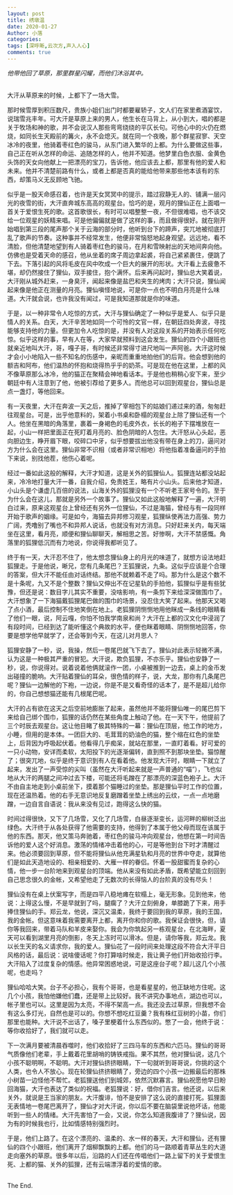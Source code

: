 ```yaml
---
layout: post
title: 绣墩温
date: 2020-01-27
Author: 小落
categories: 
tags: [深呼晰,云次方,声入人心]
comments: true
--- 
```




*他带他回了草原，那里群星闪耀，而他们沐浴其中。*<br><br>



大汗从草原来的时候，上都下了一场大雪。<br>



那时候雪厚到积压数尺，贵族小姐们出门时都要雇轿子，文人们在家里煮酒宴饮，说瑞雪兆丰年。可大汗是草原上来的男人，他生长在马背上，从小到大，唱的都是关于牧场和神的歌，并不会说汉人那些弯弯绕绕的平仄长句。可他心中的火仍在燃烧，如同长生天殿前的篝火，永不会熄灭。就在同一个夜晚，那个群星寂寥、天空冰冷的夜里，他骑着枣红色的骏马，从东门进入繁华的上都。为什么要做这些事，自己正在听从怎样的命运、追随怎样的人，他并不知道。他梦里白色衣服、金黄色头饰的天女向他献上一把漂亮的宝刀，告诉他，他应该去上都，那里有他的爱人和未来。他并不清楚前路有什么，或者上都是否真的能给他带来那些他本该有的东西，却策马义无反顾地飞驰。<br>



似乎是一股天命感召着，也许是天女冥冥中的提示，踏过寂静无人的、铺满一层闪光的夜雪的街，大汗直奔城东高高的观星台。恰巧的是，观月的狸仙正在上面唱一首关于爱恨生死的歌。这首歌很长，有时可以唱整整一夜，不但很难唱，也不该交给一位观星的妖精来唱。可是他偏偏就是做了这样的事，而且做得很好。就在刚开始唱到第三段的尾声那个关于云海的部分时，他听到台下的蹄声，突兀地被彻底打乱了歌声的节奏。这种事并不经常发生，他便非常恼怒地起身观望。远远地，看不清脸，但他清楚地望到有人骑着枣红色的骏马，在月和雪映射出的天地间奔向他。仿佛也是受着天命的感召，他从坐着的席子周边拿起裘，将自己紧紧裹住，便跳了下去。下落引起的风将毛皮在风中吹成一个巨大的展开的形状。大汗看上去疲惫不堪，却仍然接住了狸仙，双手接住，抱个满怀。后来再问起时，狸仙总大笑着说，大汗刚从城外赶来，一身臭汗，闻起来像是盐巴和夹生的烤肉；大汗只说，狸仙闻起来像是他正在测量的月亮。狸仙嗔怪地说，可是你一点也不明白月亮是什么味道。大汗就会说，也许我没有闻过，可是我知道那就是你的味道。<br>



于是，以一种非常令人吃惊的方式，大汗与狸仙确定了一种似乎是爱人、似乎只是情人的关系。白天，大汗辛苦地如同一个可怜的文官一样，在朝廷四处奔波，寻找能够支持他的力量。但更加令人吃惊的是，并没有人对这段关系的开始表示任何吃惊。似乎这样的事，早有人在等，大家早就预料到这会发生。狸仙的四个小跟班也就亲近地叫大汗，哥，嘎子哥，有时候还非常得寸进尺地叫一声阿爸。大汗这时候才会小小地陷入一些不知名的伤感中，亲昵而重重地拍他们的后背。他会想到他的额吉和阿布，他们温热的怀抱和烧得热乎乎的奶茶。可是现在他在这里，上都的风不像草原那么冰冷，他的猫正在聚精会神地看话本。于是他也稍稍心安下来，至少朝廷中有人注意到了他，他被引荐给了更多人。而他总可以回到观星台，狸仙总是点一盏灯，等他回来。<br>



有一天夜里，大汗在奔波一天之后，推掉了宰相包下的姑娘们递过来的酒，匆匆赶往观星台。可是，出乎他意料的，架着小书桌和卧榻的观星台上除了狸仙还有一个人。他坐在黑暗的角落里，裹着一身褐色的毛皮外衣，长长的袍子下摆堆放在一起，小山一样把里面正在死盯着月亮的、脸色阴暗的人包住。大汗怒从心头起，恶向胆边生，睁开眉下眼，咬碎口中牙，似乎想要拔出他没有带在身上的刀，逼问对方为什么会在这里。狸仙非常不识相（或者非常识相地）将他指着准备逼问的手拍下来说，别找他茬，他伤心着呢。<br>



经过一番如此这般的解释，大汗才知道，这是关外的狐狸仙人。狐狸连站都没站起来，冷冷地打量大汗一番，自我介绍，免贵姓王，略有片小山头。后来他才知道，小山头是个谦虚几百倍的说法，山海关外的狐狸没有一个不听老王家号令的。至于为什么会在这儿，那就是另外一个故事了。狸仙又如此这般地解释了一遍，大汗明白过来，原来这观星台上曾经还有另外一位狸仙，不过是海猫，曾经与有一段同样开始于歌声的姻缘。可是如今，海猫去异邦修习观星，狐狸纵使再法力高强、势力广阔，秃噜别了嘴也不和异邦人说话，也就没有对方消息。只好赶来关内，每天端坐在这里，看月亮，顺便和狸仙聊聊天，解相思之苦。好惨啊，大汗不禁感慨。角落里的狐狸低沉而有力地说，你说得我都听见了。<br>



终于有一天，大汗忍不住了，他太想念狸仙身上的月光的味道了，就想方设法地赶狐狸走。于是他说，晰兄，您有几条尾巴？王狐狸说，九条。这似乎应该是个合理的答案，但大汗不能任由对话终结。那他不就赖着不走了吗。那为什么是这个数不是十条呢，九又不是个整数？狸仙又伸出不在记星轨的手拍他，狐狸似乎是有些犹豫，但还是说：数目字儿其实不重要，没啥影响，有一条剪下来给深深做围巾了。大汗想象了一下海猫戴狐狸尾巴做的围巾的场景，没忍住大笑了起来。他那天又喝了点小酒，最后控制不住地笑倒在地上。老狐狸阴恻恻地用他眯成一条线的眼睛看了他们一眼，说，阿云嘎，你怕不怕我学南泉和尚？大汗在上都的汉文化中浸润了有段时间，已经到达了能听懂这个典故的水平，便也眯着眼睛、阴恻恻地回答，你要是想学他早就学了，还会等到今天，在这儿对月思人？<br>



狐狸安静了一秒，说，我操，然后一卷尾巴就飞下去了。狸仙对此表示轻微不满，认为这是一种极其严重的冒犯。大汗说，欺负狐狸，不亦乐乎。狸仙也安静了一秒，说，你说得对。说着说着他俩就滚作一团，小桌被推到一边去，桌上的金币发出碰撞的脆响。大汗贴着狸仙的耳朵，很色情的样子，说，大龙，那你有几条尾巴呢？狸仙一边解他的下袍，一边说，你是不是又看奇怪的话本了，是不是超儿给你的，你自己想想猫还能有几根尾巴呢。<br>



大汗的占有欲在这天之后空前地膨胀了起来，虽然他并不能将狸仙唯一的尾巴剪下来给自己绑个围巾，狐狸的话仍然在某些角度上触动了他。在一天下午，他提前了三个时辰去观星台。这让他目睹了极其特殊的一幕：狸仙在顶层，他工作的地方，小睡，但用的是本体。一团巨大的、毛茸茸的奶油色的猫，整个缩在红色的坐垫上，后背因为呼吸起伏着。他看得几乎痴呆，就站在那里，一直盯着看。好可爱的一只小动物，安详而柔软，太阳投下的光逐渐偏转，直到照不到那块坐垫。猫惊醒了；很突兀地，似乎是终于意识到有人在看着他。他发现大汗时，眼睛一下就立了起来，发出了一声受惊的尖叫（虽然在大汗听起来就是一声普通的“喵”），飞也似地从大汗的两腿之间冲过去下楼，可能还将毛蹭在了那漂亮的深蓝色袍子上。大汗不由自主地走到小桌前坐下，摸着那个猫睡过的坐垫。那是狸仙平时工作的位置，现在还温热着。他的右手无意识地反复磨蹭着坐垫上绣出的云纹，一点一点地磨蹭，一边自言自语说：我从来没有见过，跑得这么快的猫。<br>



时间过得很快，又下了几场雪，又化了几场雪，白昼逐渐变长，运河畔的柳树泛出绿色。大汗终于从各处获得了他需要的支持，他得到了本属于他父母而现在该属于他的东西。那天，他又策马奔驰着，枣红色的骏马冲向观星台，他想在第一时间告诉他的爱人这个好消息。激荡的情绪冲击着他的心，可是等他到台下时才清醒过来。他必须要回到草原，但不能将狸仙从他充满星轨和月亮的世界中夺走，就算他们是如此天造地设的、相亲相爱的、大雁一样的眷侣。怀着一股甜蜜而复杂的心情，他一步一台阶地来到观星台的顶端。他从来没有如此矛盾，既希望能立刻回到自己思念很久的金帐，又希望他走了无数次的长得恼人的台阶真的没有尽头！<br>



狸仙没有在桌上伏案写字，而是四平八稳地瘫在软榻上，毫无形象。见到他来，他说：上得这么慢，不是早就到了吗，腿瘸了？大汗立刻俯身，单膝跪了下来，用手捧住狸仙的手。郑云龙，他说，深沉又温柔，我终于要回到我的草原，我的王国，我的金帐。但这意味着我需要离开上都，离开你和你的歌。我保证会很快，但，请你等我回来，带着马队和羊皮来娶你。我会为你筑起另一栋观星台，在北海畔，夏天可以看到湖里月亮的倒影，冬天上冻时可以滑冰。但是，请你等我，郑云龙。我以长生天的名义请求你，我的爱人。狸仙花了一段时间来处理这段不符合大汗平日风格的话，最后说：说啥傻话呢？你打算啥时候走，我让黄子他们开始收拾行李。大汗陷入了过度复杂的情感。他异常困惑地说，可是这座台子呢？超儿这几个小孩呢，也走吗？<br>



狸仙哈哈大笑。台子不必担心，我有个哥哥，也是看星星的，他正缺地方住呢。这几个小孩，我怕他嫌他们蠢，还是带上比较好。我不讲究办事地点，湖边也可以，帐子里也可以。这里是因为太亮，不得不架高一点。我还没去过草原，但我想不会有这么多灯光，自然也是可以的。你想不想吃红豆羹？我有株红豆树的小苗，你们那里也能种。大汗说不出话了，嗓子里梗着什么东西似的。憋了一会，他终于说：等你收拾好了，我们就可以走。<br>



下一次满月要被清晨吞噬时，他们收拾好了三四马车的东西和六匹马。狸仙的哥哥气质像他们老辈，手上戴着花里胡哨的铸铁戒指。果不其然，他对狸仙说，这几个小孩不聪明啊，不聪明。大汗对狸仙挤挤眼睛，下一句就听到哥哥说，你挑的这个人类，也令人不放心。现在轮狸仙挤挤眼睛了，旁边的四个小孩一边搬最后的那株小树苗一边怪他不帮忙。老狐狸送他们到城郊，依然沉默寡言。狸仙祝愿他早日盼回海猫，大汗也表达了类似的祝福。老狐狸说：好，借你们吉言。他还说，以后来关外，就说是王当家的朋友。大汗腹诽，怕不是安排了这么说的直接打死。狐狸面无表情地一卷尾巴离开了，狸仙才对大汗说，你以后不要在脑袋里说他坏话，他能听到一些人的情绪。大汗先害怕了一会，又说，你怎么知道我腹诽了？狸仙说，因为有的时候我也行，比如情感特别强烈时。<br>



于是，他们上路了。在这个漂亮的、温柔的、水一样的春天，大汗和狸仙，还有狸仙的四个小跟班，他们离开了烟柳飘飘的上都。他们的马一路顺着青草丛生的大道走向塞外的草原。很多年以后，沿路的人们还在传唱他们一路上留下的关于爱恨生死、上都的猫、关外的狐狸，还有云端漂浮着的爱情的歌。<br><br>



The End.
